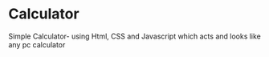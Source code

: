 # Calculator
Simple Calculator- using Html, CSS and Javascript which acts and looks like any pc calculator
